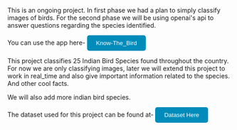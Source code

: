This is an ongoing project. In first phase we had a plan to simply classify images of birds. For the second phase we will be using openai's api to answer questions regarding the species identified. 

You can use the app here- 
<a href="https://rider110-know-the-bird.streamlit.app/" target="_blank">
    <button style="background-color: #008CBA; color: white; padding: 10px 20px; border: none; border-radius: 5px; cursor: pointer;">
        Know-The_Bird
    </button>
</a>

This project classifies 25 Indian Bird Species found throughout the country. For now we are only classifying images, later we will extend this project to work in real_time and also give important information related to the species. And other cool facts.

We will also add more indian bird species.

The dataset used for this project can be found at-
<a href="https://www.kaggle.com/datasets/arjunbasandrai/25-indian-bird-species-with-226k-images" target="_blank">
    <button style="background-color: #008CBA; color: white; padding: 10px 20px; border: none; border-radius: 5px; cursor: pointer;">
        Dataset Here
    </button>
</a>